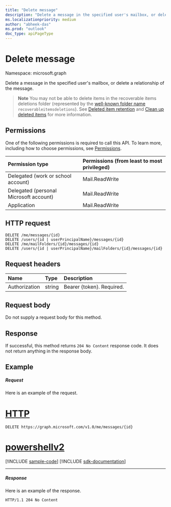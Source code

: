 ```yaml
---
title: "Delete message"
description: "Delete a message in the specified user's mailbox, or delete a relationship of the message."
ms.localizationpriority: medium
author: "abheek-das"
ms.prod: "outlook"
doc_type: apiPageType
---
```


# Delete message

Namespace: microsoft.graph

Delete a message in the specified user's mailbox, or delete a relationship of the message.

>**Note** You may not be able to delete items in the recoverable items deletions folder (represented by the [well-known folder name](../resources/mailfolder.md) `recoverableitemsdeletions`). See [Deleted item retention](/exchange/policy-and-compliance/recoverable-items-folder/recoverable-items-folder#deleted-item-retention) and [Clean up deleted items](/exchange/policy-and-compliance/recoverable-items-folder/clean-up-deleted-items) for more information.

## Permissions
One of the following permissions is required to call this API. To learn more, including how to choose permissions, see [Permissions](/graph/permissions-reference).

|Permission type      | Permissions (from least to most privileged)              |
|:--------------------|:---------------------------------------------------------|
|Delegated (work or school account) | Mail.ReadWrite    |
|Delegated (personal Microsoft account) | Mail.ReadWrite    |
|Application | Mail.ReadWrite |

## HTTP request
<!-- { "blockType": "ignored" } -->
```http
DELETE /me/messages/{id}
DELETE /users/{id | userPrincipalName}/messages/{id}
DELETE /me/mailFolders/{id}/messages/{id}
DELETE /users/{id | userPrincipalName}/mailFolders/{id}/messages/{id}
```
## Request headers
| Name       | Type | Description|
|:---------------|:--------|:----------|
| Authorization  | string  | Bearer {token}. Required. |

## Request body
Do not supply a request body for this method.

## Response

If successful, this method returns `204 No Content` response code. It does not return anything in the response body.

## Example
##### Request
Here is an example of the request.

# [HTTP](#tab/http)
<!-- {
  "blockType": "request",
  "name": "delete_message"
}-->
```http
DELETE https://graph.microsoft.com/v1.0/me/messages/{id}
```

# [powershellv2](#tab/powershellv2)
[!INCLUDE [sample-code](../includes/snippets/powershellv2/delete-message-powershellv2-snippets.md)]
[!INCLUDE [sdk-documentation](../includes/snippets/snippets-sdk-documentation-link.md)]

---

##### Response
Here is an example of the response.
<!-- {
  "blockType": "response",
  "truncated": true
} -->
```http
HTTP/1.1 204 No Content
```
<!-- uuid: 8fcb5dbc-d5aa-4681-8e31-b001d5168d79
2015-10-25 14:57:30 UTC -->
<!-- {
  "type": "#page.annotation",
  "description": "Delete message",
  "keywords": "",
  "section": "documentation",
  "tocPath": "",
  "suppressions": [
  ]
}-->

